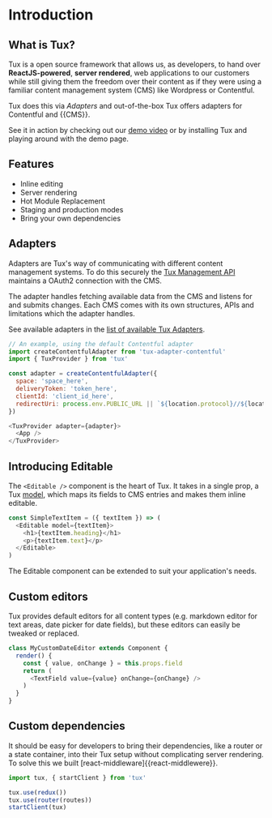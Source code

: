 # Introduction

## What is Tux?

Tux is a open source framework that allows us, as developers, to hand over **ReactJS-powered**, **server rendered**, web applications to our customers while still giving them the freedom over their content as if they were using a familiar content management system (CMS) like Wordpress or Contentful.

Tux does this via _Adapters_ and out-of-the-box Tux offers adapters for Contentful and {{CMS}}.

See it in action by checking out our [demo video]({{video_url}}) or by installing Tux and playing around with the demo page.

## Features

* Inline editing
* Server rendering
* Hot Module Replacement
* Staging and production modes
* Bring your own dependencies

## Adapters

Adapters are Tux's way of communicating with different content management systems. To do this securely the [Tux Management API]({{management-api}}) maintains a OAuth2 connection with the CMS.

The adapter handles fetching available data from the CMS and listens for and submits changes.
Each CMS comes with its own structures, APIs and limitations which the adapter handles.

See available adapters in the [list of available Tux Adapters]({{available-adapters}}).

```javascript
// An example, using the default Contentful adapter
import createContentfulAdapter from 'tux-adapter-contentful'
import { TuxProvider } from 'tux'

const adapter = createContentfulAdapter({
  space: 'space_here',
  deliveryToken: 'token_here',
  clientId: 'client_id_here',
  redirectUri: process.env.PUBLIC_URL || `${location.protocol}//${location.host}/`
})

<TuxProvider adapter={adapter}>
  <App />
</TuxProvider>
```

## Introducing Editable

The `<Editable />` component is the heart of Tux. It takes in a single prop, a Tux [model]({{model}}), which maps its fields to CMS entries and makes them inline editable.

```javascript
const SimpleTextItem = ({ textItem }) => (
  <Editable model={textItem}>
    <h1>{textItem.heading}</h1>
    <p>{textItem.text}</p>
  </Editable>
)  
```

The Editable component can be extended to suit your application's needs.

## Custom editors

Tux provides default editors for all content types (e.g. markdown editor for text areas, date picker for date fields), but these editors can easily be tweaked or replaced.

```javascript
class MyCustomDateEditor extends Component {
  render() {
    const { value, onChange } = this.props.field
    return (
      <TextField value={value} onChange={onChange} />
    )
  }
}
```

## Custom dependencies

It should be easy for developers to bring their dependencies, like a router or a state container, into their Tux setup without complicating server rendering. To solve this we built [react-middleware]{{react-middlewere}}.

```javascript
import tux, { startClient } from 'tux'

tux.use(redux())
tux.use(router(routes))
startClient(tux)
```
